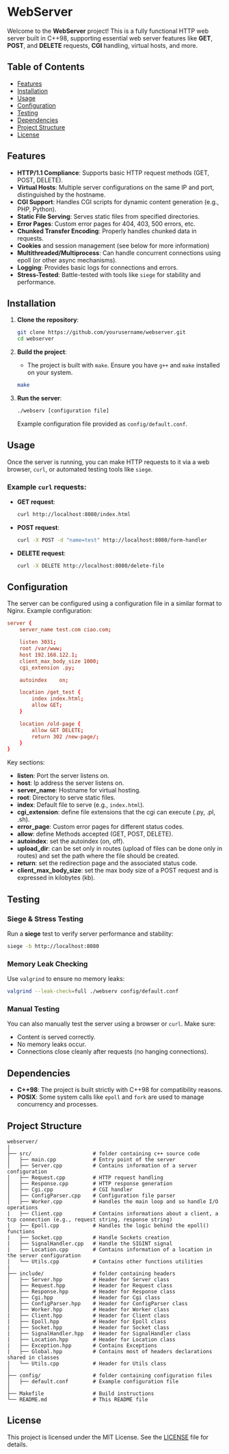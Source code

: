 # WebServer

Welcome to the **WebServer** project! This is a fully functional HTTP web server built in C++98, supporting essential web server features like **GET**, **POST**, and **DELETE** requests, **CGI** handling, virtual hosts, and more.

## Table of Contents

- [Features](#features)
- [Installation](#installation)
- [Usage](#usage)
- [Configuration](#configuration)
- [Testing](#testing)
- [Dependencies](#dependencies)
- [Project Structure](#project-structure)
- [License](#license)

## Features

- **HTTP/1.1 Compliance**: Supports basic HTTP request methods (GET, POST, DELETE).
- **Virtual Hosts**: Multiple server configurations on the same IP and port, distinguished by the hostname.
- **CGI Support**: Handles CGI scripts for dynamic content generation (e.g., PHP, Python).
- **Static File Serving**: Serves static files from specified directories.
- **Error Pages**: Custom error pages for 404, 403, 500 errors, etc.
- **Chunked Transfer Encoding**: Properly handles chunked data in requests.
- **Cookies** and session management (see below for more information)
- **Multithreaded/Multiprocess**: Can handle concurrent connections using epoll (or other async mechanisms).
- **Logging**: Provides basic logs for connections and errors.
- **Stress-Tested**: Battle-tested with tools like `siege` for stability and performance.

## Installation

1. **Clone the repository**:
   ```bash
   git clone https://github.com/yourusername/webserver.git
   cd webserver
   ```

2. **Build the project**:
   - The project is built with `make`. Ensure you have `g++` and `make` installed on your system.
   ```bash
   make
   ```

3. **Run the server**:
   ```bash
   ./webserv [configuration file]
   ```

   Example configuration file provided as `config/default.conf`.

## Usage

Once the server is running, you can make HTTP requests to it via a web browser, `curl`, or automated testing tools like `siege`.

### Example `curl` requests:
- **GET request**:
  ```bash
  curl http://localhost:8080/index.html
  ```

- **POST request**:
  ```bash
  curl -X POST -d "name=test" http://localhost:8080/form-handler
  ```

- **DELETE request**:
  ```bash
  curl -X DELETE http://localhost:8080/delete-file
  ```

## Configuration

The server can be configured using a configuration file in a similar format to Nginx. Example configuration:

```conf
server {
	server_name test.com ciao.com;

	listen 3031;
	root /var/www;
	host 192.168.122.1;
	client_max_body_size 1000;
	cgi_extension .py;

	autoindex    on;

    location /get_test {
        index index.html;
        allow GET;
	}

	location /old-page {
		allow GET DELETE;
		return 302 /new-page/;
	}
}
```

Key sections:
- **listen**: Port the server listens on.
- **host**: Ip address the server listens on.
- **server_name**: Hostname for virtual hosting.
- **root**: Directory to serve static files.
- **index**: Default file to serve (e.g., `index.html`).
- **cgi_extension**: define file extensions that the cgi can execute (.py, .pl, .sh).
- **error_page**: Custom error pages for different status codes.
- **allow**: define Methods accepted (GET, POST, DELETE).
- **autoindex**: set the autoindex (on, off).
- **upload_dir**: can be set only in routes (upload of files can be done only in routes) and set the path where the file should be created.
- **return**: set the redirection page and the associated status code.
- **client_max_body_size**: set the max body size of a POST request and is expressed in kilobytes (kb).

## Testing

### Siege & Stress Testing
Run a **siege** test to verify server performance and stability:

```bash
siege -b http://localhost:8080
```

### Memory Leak Checking
Use `valgrind` to ensure no memory leaks:

```bash
valgrind --leak-check=full ./webserv config/default.conf
```

### Manual Testing
You can also manually test the server using a browser or `curl`. Make sure:
- Content is served correctly.
- No memory leaks occur.
- Connections close cleanly after requests (no hanging connections).

## Dependencies

- **C++98**: The project is built strictly with C++98 for compatibility reasons.
- **POSIX**: Some system calls like `epoll` and `fork` are used to manage concurrency and processes.

## Project Structure

```
webserver/
│
├── src/                    # folder containing c++ source code
│   ├── main.cpp            # Entry point of the server
│   ├── Server.cpp          # Contains information of a server configuration
│   ├── Request.cpp         # HTTP request handling
│   ├── Response.cpp        # HTTP response generation
│   ├── Cgi.cpp             # CGI handler
│   ├── ConfigParser.cpp    # Configuration file parser
│   ├── Worker.cpp          # Handles the main loop and so handle I/O operations
|   ├── Client.cpp          # Contains informations about a client, a tcp connection (e.g., request string, response string)
|   ├── Epoll.cpp           # Handles the logic behind the epoll() functions
|   ├── Socket.cpp          # Handle Sockets creation
|   ├── SignalHandler.cpp   # Handle the SIGINT signal 
|   ├── Location.cpp        # Contains information of a location in the server configuration
│   └── Utils.cpp           # Contains other functions utilities
|
├── include/                # folder containing headers
│   ├── Server.hpp          # Header for Server class
│   ├── Request.hpp         # Header for Request class
│   ├── Response.hpp        # Header for Response class
│   ├── Cgi.hpp             # Header for Cgi class
│   ├── ConfigParser.hpp    # Header for ConfigParser class
│   ├── Worker.hpp          # Header for Worker class
|   ├── Client.hpp          # Header for Client class
|   ├── Epoll.hpp           # Header for Epoll class
|   ├── Socket.hpp          # Header for Socket class
|   ├── SignalHandler.hpp   # Header for SignalHandler class 
|   ├── Location.hpp        # Header for Location class
|   ├── Exception.hpp       # Contains Exceptions
|   ├── Global.hpp          # Contains most of headers declarations shared in classes
│   └── Utils.cpp           # Header for Utils class
│
├── config/                 # folder containing configuration files 
│   ├── default.conf        # Example configuration file
│
├── Makefile                # Build instructions
└── README.md               # This README file
```

## License

This project is licensed under the MIT License. See the [LICENSE](LICENSE) file for details.
